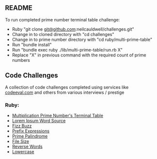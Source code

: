 ## README
To run completed prime number terminal table challenge:
- Ruby "git clone git@github.com:neilcauldwell/challenges.git"
- Change in to cloned directory with "cd challenges"
- Change in to prime number directory with "cd ruby/multi-prime-table"
- Run "bundle install"
- Run "bundle exec ruby ./lib/multi-prime-table/run.rb X"
- Replace "X" in previous command with the required count of prime numbers

## Code Challenges
A collection of code challenges completed using services like [codeeval.com](http://codeeval.com) and others from various interviews / prestige

### Ruby:
* [Multiplication Prime Number's Terminal Table](https://github.com/karlfreeman/challenges/tree/master/ruby/multi-prime-table)
* [Lorem Ipsum Word Source](https://github.com/karlfreeman/challenges/tree/master/ruby/loremipsumwordsource)
* [Fizz Buzz](https://github.com/karlfreeman/challenges/tree/master/ruby/fizz-buzz)
* [Prefix Expressions](https://github.com/karlfreeman/challenges/tree/master/ruby/prefix-expressions)
* [Prime Palindrome](https://github.com/karlfreeman/challenges/tree/master/ruby/prime-palindrome)
* [File Size](https://github.com/karlfreeman/challenges/tree/master/ruby/file-size)
* [Reverse Words](https://github.com/karlfreeman/challenges/tree/master/ruby/reverse-words)
* [Lowercase](https://github.com/karlfreeman/challenges/tree/master/ruby/lowercase)